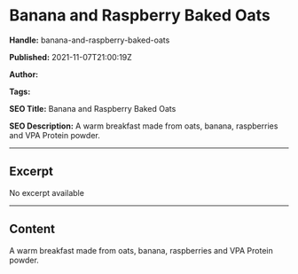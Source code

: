 # Banana and Raspberry Baked Oats

**Handle:** banana-and-raspberry-baked-oats

**Published:** 2021-11-07T21:00:19Z

**Author:**  

**Tags:** 

**SEO Title:** Banana and Raspberry Baked Oats

**SEO Description:** A warm breakfast made from oats, banana, raspberries and VPA Protein powder. 

---

## Excerpt

No excerpt available

---

## Content

A warm breakfast made from oats, banana, raspberries and VPA Protein powder.

